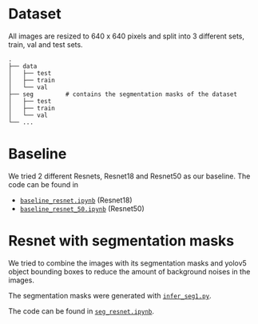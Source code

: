 # Dataset

All images are resized to 640 x 640 pixels and split into 3 different sets, train, val and test sets. 

```
.
├── data                 
│   ├── test   
│   ├── train      
│   └── val        
├── seg         # contains the segmentation masks of the dataset              
│   ├── test   
│   ├── train      
│   └── val    
└── ...
```

# Baseline

We tried 2 different Resnets, Resnet18 and Resnet50 as our baseline. The code can be found in

* [`baseline_resnet.ipynb`](baseline_resnet.ipynb) (Resnet18)
* [`baseline_resnet_50.ipynb`](baseline_resnet_50.ipynb) (Resnet50)

# Resnet with segmentation masks

We tried to combine the images with its segmentation masks and yolov5 object bounding boxes to reduce the amount of background noises in the images.

The segmentation masks were generated with [`infer_seg1.py`](https://github.com/CS4243-Project-ResNet/utils/blob/main/infer_seg1.py).

The code can be found in [`seg_resnet.ipynb`](seg_resnet.ipynb).
